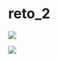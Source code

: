 # reto_2

[![](https://mermaid.ink/img/pako:eNptkcFqwzAMhl_F6NSy9gXCbt11p96Goai2lorFslHswSh5qt127YvNS7KUQH2R9H8W-i1fwUVP0IDrsO9fGFvFYMXUc-iYJJPZ75_NgYVmtWamMU_HrCytkRjO-hiVMzt0fPuWNWbJRm4_gTSeeqxj1xgTaS6Km8wUUtyuqWNSpTUbrf_bvU6aeejQTNPJo18EF0NS1FNtVvS42S5EqSf9vKMJDGOAHdQHBGRfdzfOtJAvFMhCU1OP-mHBylDvYcnx-CUOmqyFdqCxtBdo3rHra1WSx0zz4hc1obzFeK_Jc476On_VXxh-AdEikD4?type=png)](https://mermaid.live/edit#pako:eNptkcFqwzAMhl_F6NSy9gXCbt11p96Goai2lorFslHswSh5qt127YvNS7KUQH2R9H8W-i1fwUVP0IDrsO9fGFvFYMXUc-iYJJPZ75_NgYVmtWamMU_HrCytkRjO-hiVMzt0fPuWNWbJRm4_gTSeeqxj1xgTaS6Km8wUUtyuqWNSpTUbrf_bvU6aeejQTNPJo18EF0NS1FNtVvS42S5EqSf9vKMJDGOAHdQHBGRfdzfOtJAvFMhCU1OP-mHBylDvYcnx-CUOmqyFdqCxtBdo3rHra1WSx0zz4hc1obzFeK_Jc476On_VXxh-AdEikD4)

[![](https://mermaid.ink/img/pako:eNp1U0tqwzAQvYrQqt8LeNfPtlDIrhjCRJo4Q2WNGEuFEnKkrrrrNherYpvYalwvZOu9-T_PXhu2qCttHHTdM0Ej0NZe5WcFDtT9_Y16Io8D9MR-SxHl-AWZmPCHjtBH7q1PbgP6KvyJxtDx25dEQHf8MsmdgsyMxhw5qqrU7SoK-UZ5bjeCi1TakIEFT_JR-eNPi8LrLiftShoCSkwCV5GwDXxdsoZQBCduYPvp9B3sB0ANaQyEXIEFW6Bj8jM21hspjNihjDsb6_6vUxC2yUQuEnyAY1kMNRvnRagtmh2sdyzwlyFL3MJiwLNW-8t2YnJlXTaPdSbIZNugXxjIKQNtSxEzm8HGg6zD1MvV9WJx439XagIDeNE9uanvR2anLHWBPW0c_q9UxgQ7lA-QWQ357A99p7PQLZDNG9RXUeu4wxZrXeVPC_Je69ofsh2kyKtPb3QVJeGdFk7NTldbcF2-pWAh4rh-ZzSAf2Oe7mgpsryMC3t6HX4Bb1s6gg?type=png)](https://mermaid.live/edit#pako:eNp1U0tqwzAQvYrQqt8LeNfPtlDIrhjCRJo4Q2WNGEuFEnKkrrrrNherYpvYalwvZOu9-T_PXhu2qCttHHTdM0Ej0NZe5WcFDtT9_Y16Io8D9MR-SxHl-AWZmPCHjtBH7q1PbgP6KvyJxtDx25dEQHf8MsmdgsyMxhw5qqrU7SoK-UZ5bjeCi1TakIEFT_JR-eNPi8LrLiftShoCSkwCV5GwDXxdsoZQBCduYPvp9B3sB0ANaQyEXIEFW6Bj8jM21hspjNihjDsb6_6vUxC2yUQuEnyAY1kMNRvnRagtmh2sdyzwlyFL3MJiwLNW-8t2YnJlXTaPdSbIZNugXxjIKQNtSxEzm8HGg6zD1MvV9WJx439XagIDeNE9uanvR2anLHWBPW0c_q9UxgQ7lA-QWQ357A99p7PQLZDNG9RXUeu4wxZrXeVPC_Je69ofsh2kyKtPb3QVJeGdFk7NTldbcF2-pWAh4rh-ZzSAf2Oe7mgpsryMC3t6HX4Bb1s6gg)
